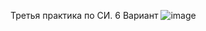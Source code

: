 Третья практика по СИ. 6 Вариант
![image](https://user-images.githubusercontent.com/81636546/113866248-c2eb3000-97b5-11eb-9bb4-7578669dbfca.png)
